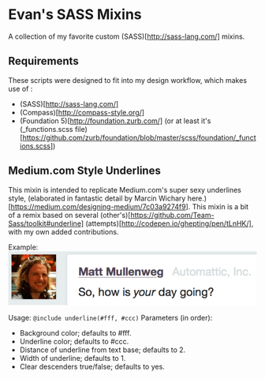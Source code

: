 # Evan's SASS Mixins

A collection of my favorite custom (SASS)[http://sass-lang.com/] mixins.

## Requirements
These scripts were designed to fit into my design workflow, which makes use of :

- (SASS)[http://sass-lang.com/]
- (Compass)[http://compass-style.org/]
- (Foundation 5)[http://foundation.zurb.com/] (or at least it's (_functions.scss file)[https://github.com/zurb/foundation/blob/master/scss/foundation/_functions.scss])

## Medium.com Style Underlines
This mixin is intended to replicate Medium.com's super sexy underlines style, (elaborated in fantastic detail by Marcin Wichary here.)[https://medium.com/designing-medium/7c03a9274f9]. This mixin is a bit of a remix based on several (other's)[https://github.com/Team-Sass/toolkit#underline] (attempts)[http://codepen.io/ghepting/pen/tLnHK/], with my own added contributions.

Example:
![Underline Example](https://raw.githubusercontent.com/evansims/sass-mixins/screenshots/screenshots/underlines.png "Underline Example")

Usage: ``@include underline(#fff, #ccc)``
Parameters (in order):
- Background color; defaults to #fff.
- Underline color; defaults to #ccc.
- Distance of underline from text base; defaults to 2.
- Width of underline; defaults to 1.
- Clear descenders true/false; defaults to yes.